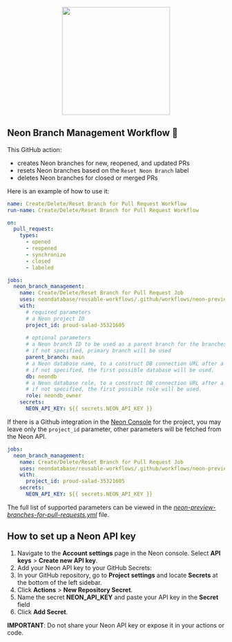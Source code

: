 <p align="center">
  <img width="250px" src="https://user-images.githubusercontent.com/13738772/201432652-63a10fc1-a6a5-423f-8ee0-b18a11308077.svg" />
<p align="center">


## Neon Branch Management Workflow 🚀
This GitHub action:
- creates Neon branches for new, reopened, and updated PRs
- resets Neon branches based on the `Reset Neon Branch` label
- deletes Neon branches for closed or merged PRs

Here is an example of how to use it:

```yml
name: Create/Delete/Reset Branch for Pull Request Workflow
run-name: Create/Delete/Reset Branch for Pull Request Workflow

on:
  pull_request:
    types:
      - opened
      - reopened
      - synchronize
      - closed
      - labeled

jobs:
  neon_branch_management:
    name: Create/Delete/Reset Branch for Pull Request Job
    uses: neondatabase/reusable-workflows/.github/workflows/neon-preview-branches-for-pull-requests.yml@main
    with:
      # required parameters
      # a Neon project ID
      project_id: proud-salad-35321605
      
      # optional parameters
      # a Neon branch ID to be used as a parent branch for the branches created by the workflow
      # if not specified, primary branch will be used
      parent_branch: main
      # a Neon database name, to a construct DB connection URL after a branch creation
      # if not specified, the first possible database will be used.
      db: neondb
      # a Neon database role, to a construct DB connection URL after a branch creation
      # if not specified, the first possible role will be used.
      role: neondb_owner
    secrets:
      NEON_API_KEY: ${{ secrets.NEON_API_KEY }}
```

If there is a Github integration in the [Neon Console](https://console.neon.tech/) for the project, you may leave only the `project_id`
parameter, other parameters will be fetched from the Neon API.
```yml
jobs:
  neon_branch_management:
    name: Create/Delete/Reset Branch for Pull Request Job
    uses: neondatabase/reusable-workflows/.github/workflows/neon-preview-branches-for-pull-requests.yml@main
    with:
      project_id: proud-salad-35321605
    secrets:
      NEON_API_KEY: ${{ secrets.NEON_API_KEY }}
```

The full list of supported parameters can be viewed in the [_neon-preview-branches-for-pull-requests.yml_](/.github/workflows/neon-preview-branches-for-pull-requests.yml) file.

## How to set up a Neon API key

1. Navigate to the **Account settings** page in the Neon console. Select **API keys** > **Create new API key**.
2. Add your Neon API key to your GitHub Secrets:
  1. In your GitHub repository, go to **Project settings** and locate **Secrets** at the bottom of the left sidebar.
  2. Click **Actions** > **New Repository Secret**.
  3. Name the secret **NEON_API_KEY** and paste your API key in the **Secret** field
  4. Click **Add Secret**.

**IMPORTANT**: Do not share your Neon API key or expose it in your actions or code.
